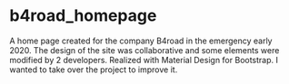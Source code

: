 # b4road_homepage
A home page created  for the company B4road in the emergency early 2020.  The design of the site was collaborative and some elements were modified by 2 developers.   Realized with Material Design for Bootstrap.  I wanted to take over the project to improve it. 
